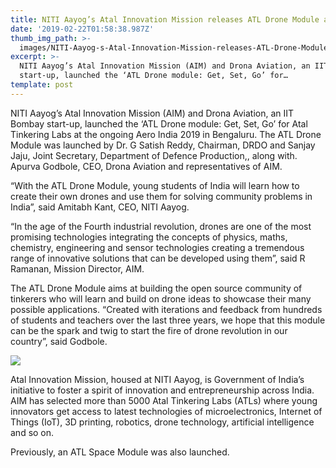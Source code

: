 ```yaml
---
title: NITI Aayog’s Atal Innovation Mission releases ATL Drone Module at Aero India
date: '2019-02-22T01:58:38.987Z'
thumb_img_path: >-
  images/NITI-Aayog-s-Atal-Innovation-Mission-releases-ATL-Drone-Module-at-Aero-India/1*OSaJyS8taJqQGgXrTMvAeg.jpeg
excerpt: >-
  NITI Aayog’s Atal Innovation Mission (AIM) and Drona Aviation, an IIT Bombay
  start-up, launched the ‘ATL Drone module: Get, Set, Go’ for…
template: post
---
```

NITI Aayog’s Atal Innovation Mission (AIM) and Drona Aviation, an IIT Bombay start-up, launched the ‘ATL Drone module: Get, Set, Go’ for Atal Tinkering Labs at the ongoing Aero India 2019 in Bengaluru. The ATL Drone Module was launched by Dr. G Satish Reddy, Chairman, DRDO and Sanjay Jaju, Joint Secretary, Department of Defence Production,, along with. Apurva Godbole, CEO, Drona Aviation and representatives of AIM.

“With the ATL Drone Module, young students of India will learn how to create their own drones and use them for solving community problems in India”, said Amitabh Kant, CEO, NITI Aayog.

“In the age of the Fourth industrial revolution, drones are one of the most promising technologies integrating the concepts of physics, maths, chemistry, engineering and sensor technologies creating a tremendous range of innovative solutions that can be developed using them”, said R Ramanan, Mission Director, AIM.

The ATL Drone Module aims at building the open source community of tinkerers who will learn and build on drone ideas to showcase their many possible applications. “Created with iterations and feedback from hundreds of students and teachers over the last three years, we hope that this module can be the spark and twig to start the fire of drone revolution in our country”, said Godbole.

![](/images/NITI-Aayog-s-Atal-Innovation-Mission-releases-ATL-Drone-Module-at-Aero-India/1*OSaJyS8taJqQGgXrTMvAeg.jpeg)

Atal Innovation Mission, housed at NITI Aayog, is Government of India’s initiative to foster a spirit of innovation and entrepreneurship across India. AIM has selected more than 5000 Atal Tinkering Labs (ATLs) where young innovators get access to latest technologies of microelectronics, Internet of Things (IoT), 3D printing, robotics, drone technology, artificial intelligence and so on.

Previously, an ATL Space Module was also launched.
